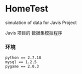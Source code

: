 # HomeTest
simulation of data for Javis Project 

Javis 项目的 数据集模拟程序
### 环境

```
python == 2.7.18
mysql == 1.2.5 
pygame == 2.0.3
```
